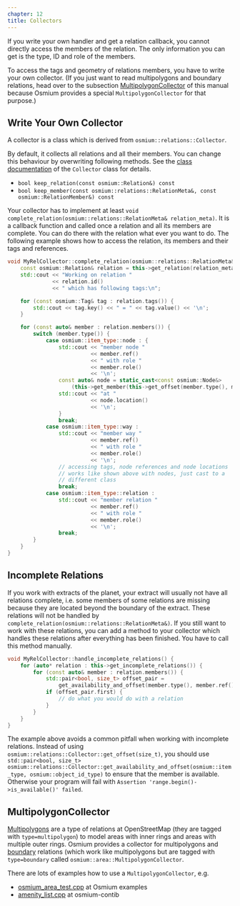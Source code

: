 ```yaml
---
chapter: 12
title: Collectors
---
```


If you write your own handler and get a relation callback, you cannot
directly access the members of the relation. The only information you can
get is the type, ID and role of the members.

To access the tags and geometry of relations members, you have to write your
own collector. (If you just want to read multipolygons and boundary relations,
head over to the subsection [MultipolygonCollector](#multipolygoncollector)
of this manual because Osmium provides a special `MultipolygonCollector` for
that purpose.)


## Write Your Own Collector

A collector is a class which is derived from `osmium::relations::Collector`.

By default, it collects all relations and all their members. You can change
this behaviour by overwriting following methods. See the
[class documentation](http://docs.osmcode.org/libosmium/latest/classosmium_1_1relations_1_1Collector.html)
of the `Collector` class for details.

* `bool keep_relation(const osmium::Relation&) const`
* `bool keep_member(const osmium::relations::RelationMeta&, const
osmium::RelationMember&) const`

Your collector has to implement at least `void
complete_relation(osmium::relations::RelationMeta& relation_meta)`. It is a
callback function and called once a relation and all its members are complete.
You can do there with the relation what ever you want to do. The following
example shows how to access the relation, its members and their tags and references.

``` c++
void MyRelCollector::complete_relation(osmium::relations::RelationMeta& relation_meta) {
    const osmium::Relation& relation = this->get_relation(relation_meta);
    std::cout << "Working on relation "
              << relation.id()
              << " which has following tags:\n";

    for (const osmium::Tag& tag : relation.tags()) {
        std::cout << tag.key() << " = " << tag.value() << '\n';
    }

    for (const auto& member : relation.members()) {
        switch (member.type()) {
            case osmium::item_type::node : {
                std::cout << "member node "
                          << member.ref()
                          << " with role "
                          << member.role()
                          << '\n';
                const auto& node = static_cast<const osmium::Node&>
                    (this->get_member(this->get_offset(member.type(), member.ref())));
                std::cout << "at "
                          << node.location()
                          << '\n';
                }
                break;
            case osmium::item_type::way :
                std::cout << "member way "
                          << member.ref()
                          << " with role "
                          << member.role()
                          << '\n';
                // accessing tags, node references and node locations
                // works like shown above with nodes, just cast to a
                // different class
                break;
            case osmium::item_type::relation :
                std::cout << "member relation "
                          << member.ref()
                          << " with role "
                          << member.role()
                          << '\n';
                break;
        }
    }
}
```


## Incomplete Relations

If you work with extracts of the planet, your extract will usually not have
all relations complete, i.e. some members of some relations are missing
because they are located beyond the boundary of the extract. These relations
will not be handled by `complete_relation(osmium::relations::RelationMeta&)`.
If you still want to work with these relations, you can add a method to your
collector which handles these relations after everything has been finished.
You have to call this method manually.

``` c++
void MyRelCollector::handle_incomplete_relations() {
    for (auto* relation : this->get_incomplete_relations()) {
        for (const auto& member : relation.members()) {
            std::pair<bool, size_t> offset_pair =
                get_availability_and_offset(member.type(), member.ref());
            if (offset_pair.first) {
                // do what you would do with a relation
            }
        }
    }
}
```

The example above avoids a common pitfall when working with incomplete
relations. Instead of using
`osmium::relations::Collector::get_offset(size_t)`, you should use
`std::pair<bool, size_t> osmium::relations::Collector::get_availability_and_offset(osmium::item_type, osmium::object_id_type)`
to ensure that the member is available. Otherwise your program will fail with
`Assertion 'range.begin()->is_available()' failed`.


## MultipolygonCollector

[Multipolygons](https://wiki.openstreetmap.org/wiki/Relation:multipolygon) are
a type of relations at OpenStreetMap (they are tagged with
`type=multipolygon`) to model areas with inner rings and areas with multiple
outer rings. Osmium provides a collector for multipolygons and
[boundary](https://wiki.openstreetmap.org/wiki/Relation:boundary) relations
(which work like multipolygons but are tagged with `type=boundary` called
`osmium::area::MultipolygonCollector`.

There are lots of examples how to use a `MultipolygonCollector`, e.g.

* [osmium_area_test.cpp](https://github.com/osmcode/libosmium/blob/master/examples/osmium_area_test.cpp)
at Osmium examples
* [amenity_list.cpp](https://github.com/osmcode/osmium-contrib/blob/master/amenity_list/amenity_list.cpp)
at osmium-contib

